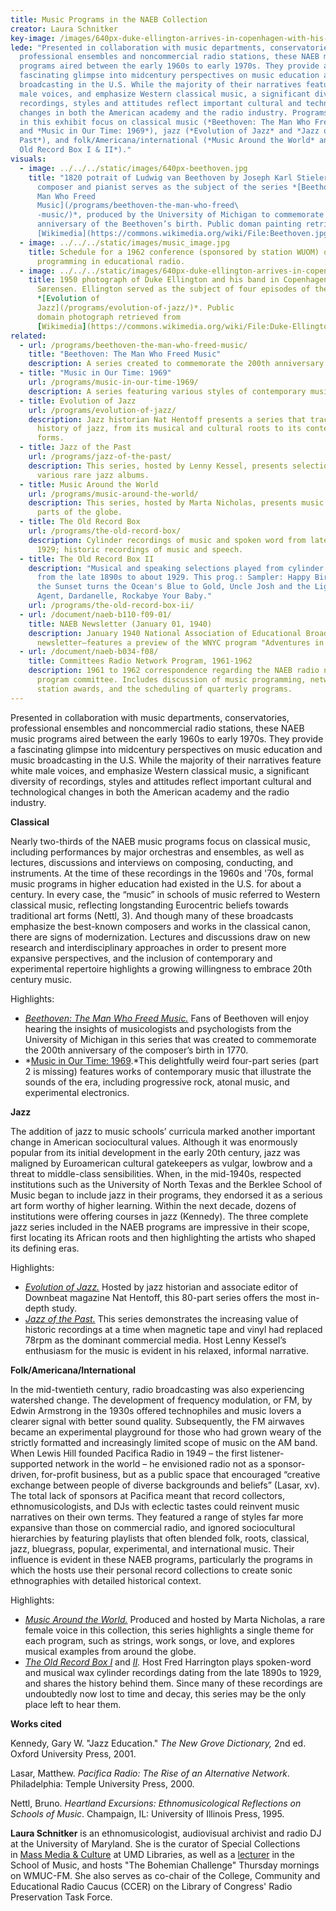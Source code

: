 ```yaml
---
title: Music Programs in the NAEB Collection
creator: Laura Schnitker
key-image: /images/640px-duke-ellington-arrives-in-copenhagen-with-his-band-352130627073.jpg
lede: "Presented in collaboration with music departments, conservatories,
  professional ensembles and noncommercial radio stations, these NAEB music
  programs aired between the early 1960s to early 1970s. They provide a
  fascinating glimpse into midcentury perspectives on music education and music
  broadcasting in the U.S. While the majority of their narratives feature white
  male voices, and emphasize Western classical music, a significant diversity of
  recordings, styles and attitudes reflect important cultural and technological
  changes in both the American academy and the radio industry. Programs covered
  in this exhibit focus on classical music (*Beethoven: The Man Who Freed Music*
  and *Music in Our Time: 1969*), jazz (*Evolution of Jazz* and *Jazz of the
  Past*), and folk/Americana/international (*Music Around the World* and *The
  Old Record Box I & II*)."
visuals:
  - image: ../../../static/images/640px-beethoven.jpg
    title: "1820 potrait of Ludwig van Beethoven by Joseph Karl Stieler. The famed
      composer and pianist serves as the subject of the series *[Beethoven: The
      Man Who Freed
      Music](/programs/beethoven-the-man-who-freed\
      -music/)*, produced by the University of Michigan to commemorate the 200th
      anniversary of the Beethoven’s birth. Public doman painting retrieved from
      [Wikimedia](https://commons.wikimedia.org/wiki/File:Beethoven.jpg)."
  - image: ../../../static/images/music_image.jpg
    title: Schedule for a 1962 conference (sponsored by station WUOM) on music
      programming in educational radio.
  - image: ../../../static/images/640px-duke-ellington-arrives-in-copenhagen-with-his-band-352130627073.jpg
    title: 1950 photograph of Duke Ellington and his band in Copenhagen by Aage
      Sørensen. Ellington served as the subject of four episodes of the series
      *[Evolution of
      Jazz](/programs/evolution-of-jazz/)*. Public
      domain photograph retrieved from
      [Wikimedia](https://commons.wikimedia.org/wiki/File:Duke-Ellington-arrives-in-Copenhagen-with-his-band-352130627073.jpg).
related:
  - url: /programs/beethoven-the-man-who-freed-music/
    title: "Beethoven: The Man Who Freed Music"
    description: A series created to commemorate the 200th anniversary of Beethoven's birth.
  - title: "Music in Our Time: 1969"
    url: /programs/music-in-our-time-1969/
    description: A series featuring various styles of contemporary music.
  - title: Evolution of Jazz
    url: /programs/evolution-of-jazz/
    description: Jazz historian Nat Hentoff presents a series that traces the
      history of jazz, from its musical and cultural roots to its contemporary
      forms.
  - title: Jazz of the Past
    url: /programs/jazz-of-the-past/
    description: This series, hosted by Lenny Kessel, presents selections from
      various rare jazz albums.
  - title: Music Around the World
    url: /programs/music-around-the-world/
    description: This series, hosted by Marta Nicholas, presents music from all
      parts of the globe.
  - title: The Old Record Box
    url: /programs/the-old-record-box/
    description: Cylinder recordings of music and spoken word from late 1890's to
      1929; historic recordings of music and speech.
  - title: The Old Record Box II
    description: "Musical and speaking selections played from cylinder records dated
      from the late 1890s to about 1929. This prog.: Sampler: Happy Birds, Where
      the Sunset turns the Ocean's Blue to Gold, Uncle Josh and the Ligtning Rod
      Agent, Dardanelle, Rockabye Your Baby."
    url: /programs/the-old-record-box-ii/
  - url: /document/naeb-b110-f09-01/
    title: NAEB Newsletter (January 01, 1940)
    description: January 1940 National Association of Educational Broadcasters
      newsletter—features a preview of the WNYC program "Adventures in Music."
  - url: /document/naeb-b034-f08/
    title: Committees Radio Network Program, 1961-1962
    description: 1961 to 1962 correspondence regarding the NAEB radio network
      program committee. Includes discussion of music programming, network
      station awards, and the scheduling of quarterly programs.
---
```

Presented in collaboration with music departments, conservatories, professional ensembles and noncommercial radio stations, these NAEB music programs aired between the early 1960s to early 1970s. They provide a fascinating glimpse into midcentury perspectives on music education and music broadcasting in the U.S. While the majority of their narratives feature white male voices, and emphasize Western classical music, a significant diversity of recordings, styles and attitudes reflect important cultural and technological changes in both the American academy and the radio industry.

**Classical**

Nearly two-thirds of the NAEB music programs focus on classical music, including performances by major orchestras and ensembles, as well as lectures, discussions and interviews on composing, conducting, and instruments. At the time of these recordings in the 1960s and '70s, formal music programs in higher education had existed in the U.S. for about a century. In every case, the “music” in schools of music referred to Western classical music, reflecting longstanding Eurocentric beliefs towards traditional art forms (Nettl, 3). And though many of these broadcasts emphasize the best-known composers and works in the classical canon, there are signs of modernization. Lectures and discussions draw on new research and interdisciplinary approaches in order to present more expansive perspectives, and the inclusion of contemporary and experimental repertoire highlights a growing willingness to embrace 20th century music.

Highlights:[](/programs/beethoven-the-man-who-freed-music/)

* *[Beethoven: The Man Who Freed Music.](/programs/beethoven-the-man-who-freed-music/)* Fans of Beethoven will enjoy hearing the insights of musicologists and psychologists from the University of Michigan in this series that was created to commemorate the 200th anniversary of the composer’s birth in 1770.
* *[Music in Our Time: 1969](/programs/music-in-our-time-1969/).*This delightfully weird four-part series (part 2 is missing) features works of contemporary music that illustrate the sounds of the era, including progressive rock, atonal music, and experimental electronics.

**Jazz**

The addition of jazz to music schools’ curricula marked another important change in American sociocultural values. Although it was enormously popular from its initial development in the early 20th century, jazz was maligned by Euroamerican cultural gatekeepers as vulgar, lowbrow and a threat to middle-class sensibilities. When, in the mid-1940s, respected institutions such as the University of North Texas and the Berklee School of Music began to include jazz in their programs, they endorsed it as a serious art form worthy of higher learning. Within the next decade, dozens of institutions were offering courses in jazz (Kennedy). The three complete jazz series included in the NAEB programs are impressive in their scope, first locating its African roots and then highlighting the artists who shaped its defining eras.

Highlights:

* [](/programs/evolution-of-jazz/)*[Evolution of Jazz.](/programs/evolution-of-jazz/)* Hosted by jazz historian and associate editor of Downbeat magazine Nat Hentoff, this 80-part series offers the most in-depth study.
* *[Jazz of the Past.](/programs/jazz-of-the-past/)* This series demonstrates the increasing value of historic recordings at a time when magnetic tape and vinyl had replaced 78rpm as the dominant commercial media. Host Lenny Kessel’s enthusiasm for the music is evident in his relaxed, informal narrative.

**Folk/Americana/International**

In the mid-twentieth century, radio broadcasting was also experiencing watershed change. The development of frequency modulation, or FM, by Edwin Armstrong in the 1930s offered technophiles and music lovers a clearer signal with better sound quality. Subsequently, the FM airwaves became an experimental playground for those who had grown weary of the strictly formatted and increasingly limited scope of music on the AM band. When Lewis Hill founded Pacifica Radio in 1949 – the first listener-supported network in the world – he envisioned radio not as a sponsor-driven, for-profit business, but as a public space that encouraged “creative exchange between people of diverse backgrounds and beliefs” (Lasar, xv). The total lack of sponsors at Pacifica meant that record collectors, ethnomusicologists, and DJs with eclectic tastes could reinvent music narratives on their own terms. They featured a range of styles far more expansive than those on commercial radio, and ignored sociocultural hierarchies by featuring playlists that often blended folk, roots, classical, jazz, bluegrass, popular, experimental, and international music. Their influence is evident in these NAEB programs, particularly the programs in which the hosts use their personal record collections to create sonic ethnographies with detailed historical context.

Highlights:

* *[Music Around the World.](/programs/music-around-the-world/)*[](/programs/music-around-the-world/) Produced and hosted by Marta Nicholas, a rare female voice in this collection, this series highlights a single theme for each program, such as strings, work songs, or love, and explores musical examples from around the globe.
* *[The Old Record Box I](/programs/the-old-record-box/)* and *[II](/programs/the-old-record-box-ii/).* Host Fred Harrington plays spoken-word and musical wax cylinder recordings dating from the late 1890s to 1929, and shares the history behind them. Since many of these recordings are undoubtedly now lost to time and decay, this series may be the only place left to hear them.

**Works cited**

Kennedy, Gary W. "Jazz Education." *The New Grove Dictionary,* 2nd ed. Oxford University Press, 2001. [](https://www-oxfordmusiconline-com.proxyau.wrlc.org/grovemusic/view/10.1093/gmo/9781561592630.001.0001/omo-9781561592630-e-2000602300)

Lasar, Matthew. *Pacifica Radio: The Rise of an Alternative Network*. Philadelphia: Temple University Press, 2000.

Nettl, Bruno. *Heartland Excursions: Ethnomusicological Reflections on Schools of Music*. Champaign, IL: University of Illinois Press, 1995.

**Laura Schnitker** is an ethnomusicologist, audiovisual archivist and radio DJ at the University of Maryland. She is the curator of Special Collections in [Mass Media & Culture](https://www.lib.umd.edu/special/collections/massmedia/home) at UMD Libraries, as well as a [lecturer](https://music.umd.edu/directory/laura-schnitker) in the School of Music, and hosts "The Bohemian Challenge" Thursday mornings on WMUC-FM. She also serves as co-chair of the College, Community and Educational Radio Caucus (CCER) on the Library of Congress' Radio Preservation Task Force.